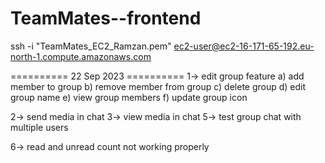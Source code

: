 # TeamMates--frontend

ssh -i "TeamMates_EC2_Ramzan.pem" ec2-user@ec2-16-171-65-192.eu-north-1.compute.amazonaws.com


========== 22 Sep 2023 ==========
1-> edit group feature 
a) add member to group
b) remove member from group
c) delete group
d) edit group name
e) view group members
f) update group icon

2-> send media in chat
3-> view media in chat
5-> test group chat with multiple users

6-> read and unread count not working properly
